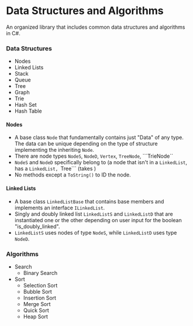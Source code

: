# Data Structures and Algorithms

An organized library that includes common data structures and algorithms in C#. 

### Data Structures
- Nodes
- Linked Lists
- Stack
- Queue
- Tree
- Graph
- Trie
- Hash Set
- Hash Table

#### Nodes
- A base class ```Node``` that fundamentally contains just "Data" of any type. The data can be unique depending on the type of structure implementing the inheriting ```Node```. 
- There are node types ```NodeS```, ```NodeD```, ```Vertex```, ```TreeNode```, ```TrieNode``
- ```NodeS``` and ```NodeD``` specifically belong to (a node that isn't in a ```LinkedList```, has a ```LinkedList, ```Tree``` (takes )
- No methods except a ```ToString()``` to ID the node. 

#### Linked Lists
- A base class ```LinkedListBase``` that contains base members and implements an interface ```ILinkedList```. 
- Singly and doubly linked list ```LinkedListS``` and ```LinkedListD``` that are instantiated one or the other depending on user input for the boolean "is_doubly_linked". 
- ```LinkedListS``` uses nodes of type ```NodeS```, while ```LinkedListD``` uses type ```NodeD```.


### Algorithms
- Search
  - Binary Search
- Sort
  - Selection Sort
  - Bubble Sort
  - Insertion Sort
  - Merge Sort
  - Quick Sort
  - Heap Sort
